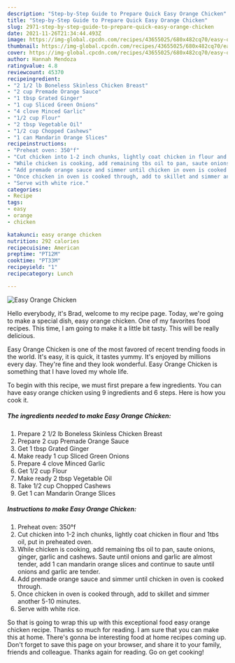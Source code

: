 ```yaml
---
description: "Step-by-Step Guide to Prepare Quick Easy Orange Chicken"
title: "Step-by-Step Guide to Prepare Quick Easy Orange Chicken"
slug: 2971-step-by-step-guide-to-prepare-quick-easy-orange-chicken
date: 2021-11-26T21:34:44.493Z
image: https://img-global.cpcdn.com/recipes/43655025/680x482cq70/easy-orange-chicken-recipe-main-photo.jpg
thumbnail: https://img-global.cpcdn.com/recipes/43655025/680x482cq70/easy-orange-chicken-recipe-main-photo.jpg
cover: https://img-global.cpcdn.com/recipes/43655025/680x482cq70/easy-orange-chicken-recipe-main-photo.jpg
author: Hannah Mendoza
ratingvalue: 4.8
reviewcount: 45370
recipeingredient:
- "2 1/2 lb Boneless Skinless Chicken Breast"
- "2 cup Premade Orange Sauce"
- "1 tbsp Grated Ginger"
- "1 cup Sliced Green Onions"
- "4 clove Minced Garlic"
- "1/2 cup Flour"
- "2 tbsp Vegetable Oil"
- "1/2 cup Chopped Cashews"
- "1 can Mandarin Orange Slices"
recipeinstructions:
- "Preheat oven: 350°f"
- "Cut chicken into 1-2 inch chunks, lightly coat chicken in flour and 1tbs oil, put in preheated oven."
- "While chicken is cooking, add remaining tbs oil to pan, saute onions, ginger, garlic and cashews.  Saute until onions and garlic are almost tender, add 1 can mandarin orange slices and continue to saute until onions and garlic are tender."
- "Add premade orange sauce and simmer until chicken in oven is cooked through."
- "Once chicken in oven is cooked through, add to skillet and simmer another 5-10 minutes."
- "Serve with white rice."
categories:
- Recipe
tags:
- easy
- orange
- chicken

katakunci: easy orange chicken 
nutrition: 292 calories
recipecuisine: American
preptime: "PT12M"
cooktime: "PT33M"
recipeyield: "1"
recipecategory: Lunch

---
```



![Easy Orange Chicken](https://img-global.cpcdn.com/recipes/43655025/680x482cq70/easy-orange-chicken-recipe-main-photo.jpg)

Hello everybody, it's Brad, welcome to my recipe page. Today, we're going to make a special dish, easy orange chicken. One of my favorites food recipes. This time, I am going to make it a little bit tasty. This will be really delicious.

Easy Orange Chicken is one of the most favored of recent trending foods in the world. It's easy, it is quick, it tastes yummy. It's enjoyed by millions every day. They're fine and they look wonderful. Easy Orange Chicken is something that I have loved my whole life.




To begin with this recipe, we must first prepare a few ingredients. You can have easy orange chicken using 9 ingredients and 6 steps. Here is how you cook it.

<!--inarticleads1-->

##### The ingredients needed to make Easy Orange Chicken:

1. Prepare 2 1/2 lb Boneless Skinless Chicken Breast
1. Prepare 2 cup Premade Orange Sauce
1. Get 1 tbsp Grated Ginger
1. Make ready 1 cup Sliced Green Onions
1. Prepare 4 clove Minced Garlic
1. Get 1/2 cup Flour
1. Make ready 2 tbsp Vegetable Oil
1. Take 1/2 cup Chopped Cashews
1. Get 1 can Mandarin Orange Slices




<!--inarticleads2-->

##### Instructions to make Easy Orange Chicken:

1. Preheat oven: 350°f
1. Cut chicken into 1-2 inch chunks, lightly coat chicken in flour and 1tbs oil, put in preheated oven.
1. While chicken is cooking, add remaining tbs oil to pan, saute onions, ginger, garlic and cashews.  Saute until onions and garlic are almost tender, add 1 can mandarin orange slices and continue to saute until onions and garlic are tender.
1. Add premade orange sauce and simmer until chicken in oven is cooked through.
1. Once chicken in oven is cooked through, add to skillet and simmer another 5-10 minutes.
1. Serve with white rice.




So that is going to wrap this up with this exceptional food easy orange chicken recipe. Thanks so much for reading. I am sure that you can make this at home. There's gonna be interesting food at home recipes coming up. Don't forget to save this page on your browser, and share it to your family, friends and colleague. Thanks again for reading. Go on get cooking!
